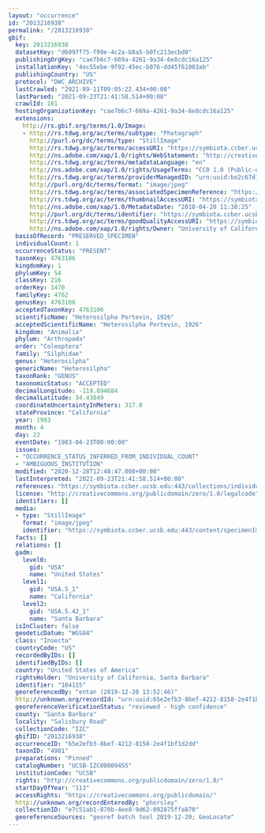 ```yaml
---
layout: "occurrence"
id: "2013216938"
permalink: "/2013216938"
gbif:
  key: 2013216938
  datasetKey: "d6097f75-f99e-4c2a-b8a5-b0fc213ecbd0"
  publishingOrgKey: "cae7b6c7-669a-4261-9a34-6e8cdc16a125"
  installationKey: "4ec55ebe-9f92-45ec-b076-dd45f61003ab"
  publishingCountry: "US"
  protocol: "DWC_ARCHIVE"
  lastCrawled: "2021-09-11T09:05:22.434+00:00"
  lastParsed: "2021-09-23T21:41:58.514+00:00"
  crawlId: 161
  hostingOrganizationKey: "cae7b6c7-669a-4261-9a34-6e8cdc16a125"
  extensions:
    http://rs.gbif.org/terms/1.0/Image:
    - http://rs.tdwg.org/ac/terms/subtype: "Photograph"
      http://purl.org/dc/terms/type: "StillImage"
      http://rs.tdwg.org/ac/terms/accessURI: "https://symbiota.ccber.ucsb.edu:443/content/specimenImages/UCSB_IZC/UCSB-IZC00009/UCSB-IZC00009455_lg.jpg"
      http://ns.adobe.com/xap/1.0/rights/WebStatement: "http://creativecommons.org/publicdomain/zero/1.0/"
      http://rs.tdwg.org/ac/terms/metadataLanguage: "en"
      http://ns.adobe.com/xap/1.0/rights/UsageTerms: "CC0 1.0 (Public-domain)"
      http://rs.tdwg.org/ac/terms/providerManagedID: "urn:uuid:be2c67d1-89cd-4409-ba4b-b19906dfdd8c"
      http://purl.org/dc/terms/format: "image/jpeg"
      http://rs.tdwg.org/ac/terms/associatedSpecimenReference: "https://symbiota.ccber.ucsb.edu:443/collections/individual/index.php?occid=104115"
      http://rs.tdwg.org/ac/terms/thumbnailAccessURI: "https://symbiota.ccber.ucsb.edu:443/content/specimenImages/UCSB_IZC/UCSB-IZC00009/UCSB-IZC00009455_tn.jpg"
      http://ns.adobe.com/xap/1.0/MetadataDate: "2018-04-20 11:38:25"
      http://purl.org/dc/terms/identifier: "https://symbiota.ccber.ucsb.edu:443/content/specimenImages/UCSB_IZC/UCSB-IZC00009/UCSB-IZC00009455_lg.jpg"
      http://rs.tdwg.org/ac/terms/goodQualityAccessURI: "https://symbiota.ccber.ucsb.edu:443/content/specimenImages/UCSB_IZC/UCSB-IZC00009/UCSB-IZC00009455.jpg"
      http://ns.adobe.com/xap/1.0/rights/Owner: "University of California, Santa Barbara"
  basisOfRecord: "PRESERVED_SPECIMEN"
  individualCount: 1
  occurrenceStatus: "PRESENT"
  taxonKey: 4763106
  kingdomKey: 1
  phylumKey: 54
  classKey: 216
  orderKey: 1470
  familyKey: 4762
  genusKey: 4763106
  acceptedTaxonKey: 4763106
  scientificName: "Heterosilpha Portevin, 1926"
  acceptedScientificName: "Heterosilpha Portevin, 1926"
  kingdom: "Animalia"
  phylum: "Arthropoda"
  order: "Coleoptera"
  family: "Silphidae"
  genus: "Heterosilpha"
  genericName: "Heterosilpha"
  taxonRank: "GENUS"
  taxonomicStatus: "ACCEPTED"
  decimalLongitude: -119.894684
  decimalLatitude: 34.43849
  coordinateUncertaintyInMeters: 317.0
  stateProvince: "California"
  year: 1983
  month: 4
  day: 23
  eventDate: "1983-04-23T00:00:00"
  issues:
  - "OCCURRENCE_STATUS_INFERRED_FROM_INDIVIDUAL_COUNT"
  - "AMBIGUOUS_INSTITUTION"
  modified: "2020-12-28T12:48:47.000+00:00"
  lastInterpreted: "2021-09-23T21:41:58.514+00:00"
  references: "https://symbiota.ccber.ucsb.edu:443/collections/individual/index.php?occid=104115"
  license: "http://creativecommons.org/publicdomain/zero/1.0/legalcode"
  identifiers: []
  media:
  - type: "StillImage"
    format: "image/jpeg"
    identifier: "https://symbiota.ccber.ucsb.edu:443/content/specimenImages/UCSB_IZC/UCSB-IZC00009/UCSB-IZC00009455_lg.jpg"
  facts: []
  relations: []
  gadm:
    level0:
      gid: "USA"
      name: "United States"
    level1:
      gid: "USA.5_1"
      name: "California"
    level2:
      gid: "USA.5.42_1"
      name: "Santa Barbara"
  isInCluster: false
  geodeticDatum: "WGS84"
  class: "Insecta"
  countryCode: "US"
  recordedByIDs: []
  identifiedByIDs: []
  country: "United States of America"
  rightsHolder: "University of California, Santa Barbara"
  identifier: "104115"
  georeferencedBy: "entan (2019-12-20 13:52:46)"
  http://unknown.org/recordId: "urn:uuid:65e2efb3-8bef-4212-8158-2e4f1bf1d2dd"
  georeferenceVerificationStatus: "reviewed - high confidence"
  county: "Santa Barbara"
  locality: "Salisbury Road"
  collectionCode: "IZC"
  gbifID: "2013216938"
  occurrenceID: "65e2efb3-8bef-4212-8158-2e4f1bf1d2dd"
  taxonID: "4981"
  preparations: "Pinned"
  catalogNumber: "UCSB-IZC00009455"
  institutionCode: "UCSB"
  rights: "http://creativecommons.org/publicdomain/zero/1.0/"
  startDayOfYear: "113"
  accessRights: "https://creativecommons.org/publicdomain/"
  http://unknown.org/recordEnteredBy: "phorsley"
  collectionID: "e7c51ab1-870b-4ee8-9d62-092875ffa870"
  georeferenceSources: "georef batch tool 2019-12-20; GeoLocate"
---
```

